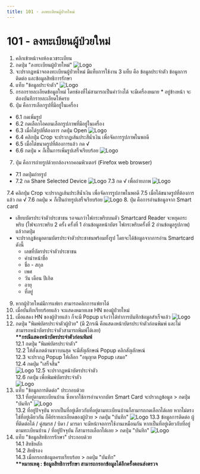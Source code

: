 ```yaml
---
title: 101 - ลงทะเบียนผู้ป่วยใหม่
---
```


# 101 - ลงทะเบียนผู้ป่วยใหม่
1. คลิกเข้าหน้าจอห้องเวชระเบียน
2. กดปุ่ม "ลงทะเบียนผู้ป่วยใหม่"
![Logo](./img/image033.png)
3. จะปรากฏหน้าจอลงทะเบียนผู้ป่วยใหม่ มีแท็บการใช้งาน 3 แท็บ คือ ข้อมูลประจำตัว ข้อมูลการติดต่อ และข้อมูลสิทธิการรักษา
4. แท็บ "ข้อมูลประจำตัว" 
![Logo](./img/image035.png)
5. กรอกรายละเอียดข้อมูลใหม่ โดยช่องที่ไม่สามารถเป็นค่าว่างได้ จะมีเครื่องหมาย * อยู่ข้างหน้า จะต้องบันทึกรายละเอียดให้ครบ
6. ปุ่ม  คือการเลือกรูปที่มีอยู่ในเครื่อง
  - 6.1 กดเพิ่มรูป
  - 6.2 กดเลือกไอคอนเลือกรูปภาพที่มีอยู่ในเครื่อง
  - 6.3 เมื่อได้รูปที่ต้องการ กดปุ่ม Open
![Logo](./img/image040.png)
  - 6.4 คลิกปุ่ม Crop จะปรากฏเส้นประสีน้ำเงิน เพื่อจัดการรูปภาพในพอดี
  - 6.5 เมื่อได้ขนาดรูปที่ต้องการแล้ว กด √ 
  - 6.6 กดปุ่ม × ก็เป็นการเพิ่มรูปเสร็จเรียบร้อย
![Logo](./img/image042.png)

7. ปุ่ม           คือการถ่ายรูปด้วยกล้องจากคอมพิวเตอร์ (Firefox web browser)
  - 7.1 กดปุ่มถ่ายรูป
  - 7.2 กด Share Selected Device
![Logo](./img/image045.png)
  7.3 กด √ เพื่อถ่ายภาพ
![Logo](./img/image048.png)

  7.4 คลิกปุ่ม Crop จะปรากฏเส้นประสีน้ำเงิน เพื่อจัดการรูปภาพในพอดี
  7.5 เมื่อได้ขนาดรูปที่ต้องการแล้ว กด √ 
  7.6 กดปุ่ม × ก็เป็นถ่ายรูปเสร็จเรียบร้อย
![Logo](./img/image051.png)
8. ปุ่ม           คือการอ่านข้อมูลจาก Smart card
  - เสียบบัตรประจำตัวประชาชน รอจนกว่าไฟกระพริบบนตัว  Smartcard Reader       จะหยุดกระพริบ (ไฟจะกระพริบ 2 ครั้ง ครั้งที่ 1 อ่านข้อมูลหน้าบัตร ไฟกระพริบครั้งที่ 2 อ่านข้อมูลรูปภาพ) แล้วกดปุ่ม
  - จะปรากฏข้อมูลตามบัตรประจำตัวประชาชนพร้อมทั้งรูป โดยจะได้ข้อมูลจากการอ่าน Smartcard ดังนี้
      -	เลขที่บัตรประจำตัวประชาชน
      -	คำนำหน้าชื่อ
      -	ชื่อ - สกุล
      -	เพศ
      -	วัน เดือน ปีเกิด
      -	อายุ
      -	ที่อยู่
9. หากผู้ป่วยใหม่มีการแพ้ยา สามารถคลิกการแพ้ยาได้
10. เมื่อบันทึกเรียบร้อยแล้ว จะแสดงหมายเลข HN ของผู้ป่วยใหม่ 
11. เมื่อแสดง HN ของผู้ป่วยแล้ว ก็จะมี Popup แจ้งว่าได้ทำการบันทึกข้อมูลสำเร็จแล้ว
![Logo](./img/image053.png)
12. กดปุ่ม "พิมพ์บัตรประจำตัวผู้ป่วย" (มี 2กรณี คือแสดงหน้าบัตรประจำตัวก่อนพิมพ์ และไม่สามารถหน้าบัตรประจำตัวสามารถพิมพ์ได้เลย)  
__**กรณีแสดงหน้าบัตรประจำตัวก่อนพิมพ์__  
12.1 กดปุ่ม "พิมพ์บัตรประจำตัว"  
12.2 ให้สังเกตด้านขวาบนสุด จะมีสัญลักษณ์ Popup        คลิกสัญลักษณ์  
12.3 จะปรากฏ Popup ให้เลือก "อนุญาต Popup เสมอ"  
12.4 กดปุ่ม "เสร็จสิ้น"  
![Logo](./img/image057.png)
12.5 จะปรากฏหน้าบัตรประจำตัว  
12.6 กดปุ่ม         เพื่อพิมพ์บัตรประจำตัว  
![Logo](./img/image061.png)
13. แท็บ "ข้อมูลการติดต่อ" ประกอบด้วย  
13.1 ที่อยู่ตามทะเบียนบ้าน ซึ่งหากใช้การอ่านจากบัตร Smart Card จะปรากฏข้อมูล > กดปุ่ม "บันทึก"
![Logo](./img/image064.png)  
13.2 ที่อยู่ปัจจุบัน หากเป็นที่อยู่เดียวกับที่อยู่ตามทะเบียนบ้านก็สามารถกดเลือกได้เลย หากไม่ตรงใช่ที่อยู่เดียวกัน ก็คีย์รายละเอียดของผู้ป่วย > กดปุ่ม "บันทึก"
![Logo](./img/image066.png)
13.3 ข้อมูลการติดต่อ ผู้ที่ติดต่อได้ / คู่สมรส / บิดา / มารดา จะมีหน้าจอการใช้งานเหมือนกัน หากเป็นที่อยู่เดียวกับที่อยู่ตามทะเบียนบ้าน / ที่อยู่ปัจจุบัน ก็สามารถเลือกได้เลย > กดปุ่ม "บันทึก"
![Logo](./img/image068.png)
14. แท็บ "ข้อมูลสิทธิการรักษา" ประกอบด้วย  
14.1 สิทธิหลัก 	
14.2 สิทธิรอง  
14.3 เมื่อกรอกข้อมูลครบเรียบร้อย > กดปุ่ม "บันทึก"  
__**หมายเหตุ : ข้อมูลสิทธิการรักษา สามารถกรอกข้อมูลได้อีกครั้งตอนส่งตรวจ__